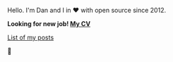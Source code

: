 Hello. I'm Dan and I in ❤️ with open source since 2012.

**Looking for new job! [My CV](./CV-en.md)**

[List of my posts](posts)

🦄

